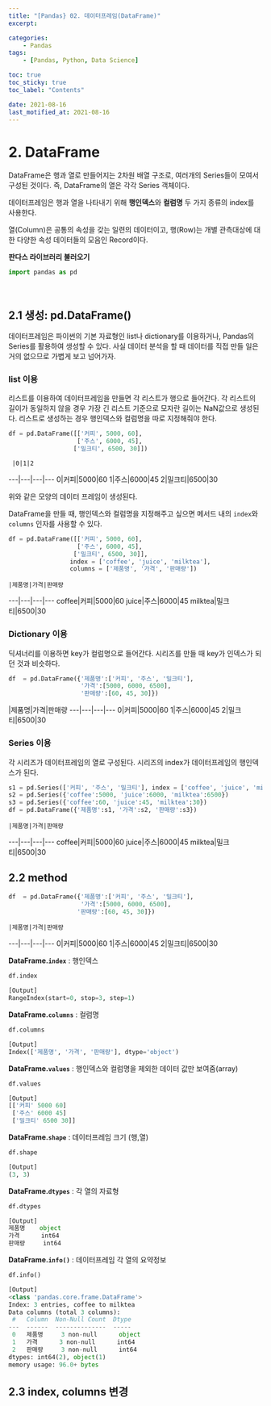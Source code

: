 ```yaml
---
title: "[Pandas} 02. 데이터프레임(DataFrame)"
excerpt:

categories:
    - Pandas
tags:
    - [Pandas, Python, Data Science]

toc: true
toc_sticky: true
toc_label: "Contents"

date: 2021-08-16
last_motified_at: 2021-08-16
---
```


# 2. DataFrame
DataFrame은 행과 열로 만들어지는 2차원 배열 구조로, 여러개의 Series들이 모여서 구성된 것이다. 즉, DataFrame의 열은 각각 Series 객체이다.

데이터프레임은 행과 열을 나타내기 위해 **행인덱스**와 **컬럼명** 두 가지 종류의 index를 사용한다.

열(Column)은 공통의 속성을 갖는 일련의 데이터이고, 행(Row)는 개별 관측대상에 대한 다양한 속성 데이터들의 모음인 Record이다.

**판다스 라이브러리 불러오기**

```py
import pandas as pd
```
<br/>

## 2.1 생성: pd.DataFrame()
데이터프레임은 파이썬의 기본 자료형인 list나 dictionary를 이용하거나, Pandas의 Series를 활용하여 생성할 수 있다. 사실 데이터 분석을 할 때 데이터를 직접 만들 일은 거의 없으므로 가볍게 보고 넘어가자.

### list 이용
리스트를 이용하여 데이터프레임을 만들면 각 리스트가 행으로 들어간다. 각 리스트의 길이가 동일하지 않을 경우 가장 긴 리스트 기준으로 모자란 길이는 NaN값으로 생성된다. 리스트로 생성하는 경우 행인덱스와 컬럼명을 따로 지정해줘야 한다.

```py
df = pd.DataFrame([['커피', 5000, 60],
                   ['주스', 6000, 45],
                  ['밀크티', 6500, 30]])
```

     |0|1|2
---|---|---|---
0|커피|5000|60
1|주스|6000|45
2|밀크티|6500|30

위와 같은 모양의 데이터 프레임이 생성된다.

DataFrame을 만들 때, 행인덱스와 컬럼명을 지정해주고 싶으면 메서드 내의 `index`와 `columns` 인자를 사용할 수 있다.
```py
df = pd.DataFrame([['커피', 5000, 60],
                   ['주스', 6000, 45],
                  ['밀크티', 6500, 30]],
                 index = ['coffee', 'juice', 'milktea'],
                 columns = ['제품명', '가격', '판매량'])
```

	|제품명|가격|판매량
---|---|---|---
coffee|커피|5000|60
juice|주스|6000|45
milktea|밀크티|6500|30

### Dictionary 이용
딕셔너리를 이용하면 key가 컬럼명으로 들어간다. 시리즈를 만들 때 key가 인덱스가 되던 것과 비슷하다.
```py
df  = pd.DataFrame({'제품명':['커피', '주스', '밀크티'],
                    '가격':[5000, 6000, 6500],
                    '판매량':[60, 45, 30]})
```

 |제품명|가격|판매량
---|---|---|---
0|커피|5000|60
1|주스|6000|45
2|밀크티|6500|30

### Series 이용
각 시리즈가 데이터프레임의 열로 구성된다. 시리즈의 index가 데이터프레임의 행인덱스가 된다.
 ```py
s1 = pd.Series(['커피', '주스', '밀크티'], index = ['coffee', 'juice', 'milktea'])
s2 = pd.Series({'coffee':5000, 'juice':6000, 'milktea':6500})
s3 = pd.Series({'coffee':60, 'juice':45, 'milktea':30})
df = pd.DataFrame({'제품명':s1, '가격':s2, '판매량':s3})
 ```

 	|제품명|가격|판매량
---|---|---|---
coffee|커피|5000|60
juice|주스|6000|45
milktea|밀크티|6500|30

## 2.2 method
```py
df  = pd.DataFrame({'제품명':['커피', '주스', '밀크티'],
                    '가격':[5000, 6000, 6500],
                   '판매량':[60, 45, 30]})
```

    |제품명|가격|판매량
---|---|---|---
0|커피|5000|60
1|주스|6000|45
2|밀크티|6500|30

**DataFrame.`index`** : 행인덱스

```py
df.index
```
```py
[Output]
RangeIndex(start=0, stop=3, step=1)
```

**DataFrame.`columns`** : 컬럼명

```py
df.columns
```
```py
[Output]
Index(['제품명', '가격', '판매량'], dtype='object')
```

**DataFrame.`values`** : 행인덱스와 컬럼명을 제외한 데이터 값만 보여줌(array)

```py
df.values
```
```py
[Output]
[['커피' 5000 60]
 ['주스' 6000 45]
 ['밀크티' 6500 30]]
```

**DataFrame.`shape`** : 데이터프레임 크기 (행,열)

```py
df.shape
```
```py
[Output]
(3, 3)
```

**DataFrame.`dtypes`** : 각 열의 자료형

```py
df.dtypes
```
```py
[Output]
제품명    object
가격      int64
판매량     int64
```

**DataFrame.`info()`** : 데이터프레임 각 열의 요약정보

```py
df.info()
```
```py
[Output]
<class 'pandas.core.frame.DataFrame'>
Index: 3 entries, coffee to milktea
Data columns (total 3 columns):
 #   Column  Non-Null Count  Dtype 
---  ------  --------------  ----- 
 0   제품명     3 non-null      object
 1   가격      3 non-null      int64 
 2   판매량     3 non-null      int64 
dtypes: int64(2), object(1)
memory usage: 96.0+ bytes
```

## 2.3 index, columns 변경